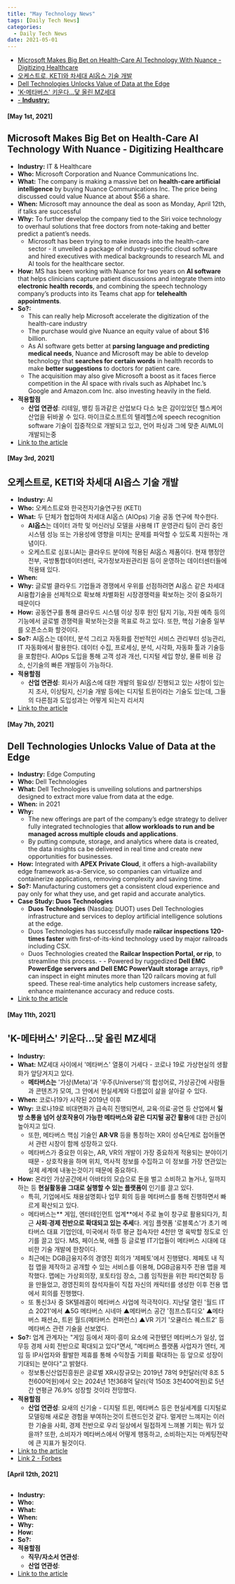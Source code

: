 ```yaml
---
title: "May Technology News"
tags: [Daily Tech News]
categories:
  - Daily Tech News
date: 2021-05-01
---
```


<!-- TOC START min:1 max:3 link:true asterisk:false update:true -->
  - [Microsoft Makes Big Bet on Health-Care AI Technology With Nuance - Digitizing Healthcare](#microsoft-makes-big-bet-on-health-care-ai-technology-with-nuance---digitizing-healthcare)
  - [오케스트로, KETI와 차세대 AI옵스 기술 개발](#오케스트로-keti와-차세대-ai옵스-기술-개발)
  - [Dell Technologies Unlocks Value of Data at the Edge](#dell-technologies-unlocks-value-of-data-at-the-edge)
  - ['K-메타버스' 키운다…닻 올린 MZ세대](#k-메타버스-키운다닻-올린-mz세대)
  - [- **Industry:**](#--industry)
<!-- TOC END -->




#### [May 1st, 2021]

## Microsoft Makes Big Bet on Health-Care AI Technology With Nuance - Digitizing Healthcare
- **Industry:**  IT & Healthcare
- **Who:**  Microsoft Corporation and Nuance Communications Inc.
- **What:**  The company is making a massive bet on **health-care artificial intelligence** by buying Nuance Communications Inc. The price being discussed could value Nuance at about $56 a share.
- **When:**  Microsoft may announce the deal as soon as Monday, April 12th, if talks are successful
- **Why:**  To further develop the company tied to the Siri voice technology to overhaul solutions that free doctors from note-taking and better predict a patient’s needs.
  - Microsoft has been trying to make inroads into the health-care sector - it unveiled a package of industry-specific cloud software and hired executives with medical backgrounds to research ML and AI tools for the healthcare sector.
- **How:**  MS has been working with Nuance for two years on **AI software** that helps clinicians capture patient discussions and integrate them into **electronic health records**, and combining the speech technology company’s products into its Teams chat app for **telehealth appointments**.
- **So?:**  
  - This can really help Microsoft accelerate the digitization of the health-care industry
  - The purchase would give Nuance an equity value of about $16 billion.
  - As AI software gets better at **parsing language and predicting medical needs**, Nuance and Microsoft may be able to develop technology that **searches for certain words** in health records to make **better suggestions** to doctors for patient care.
  - The acquisition may also give Microsoft a boost as it faces fierce competition in the AI space with rivals such as Alphabet Inc.’s Google and Amazon.com Inc. also investing heavily in the field.
- **적용할점**
  - **산업 연관성**: 리테일, 뱅킹 등과같은 산업보다 다소 늦은 감이있었던 헬스케어 산업을 뒤바꿀 수 있다. 마이크로소프트의 텔레헬스에 speech recognition software 기술이 집중적으로 개발되고 있고, 언어 파싱과 그에 맞춘 AI/ML이 개발되는중
- [Link to the article](https://www.bloomberg.com/news/articles/2021-04-12/microsoft-makes-big-bet-on-health-care-ai-technology-with-nuance?srnd=technology-vp)



#### [May 3rd, 2021]

## 오케스트로, KETI와 차세대 AI옵스 기술 개발
- **Industry:** AI
- **Who:** 오케스트로와 한국전자기술연구원 (KETI)
- **What:**  두 단체가 협업하여 차세대 AI옵스 (AIOps) 기술 공동 연구에 착수한다.
  - **AI옵스**는 데이터 과학 및 머신러닝 모델을 사용해 IT 운영관리 팀이 관리 중인 시스템 성능 또는 가용성에 영향을 미치는 문제를 파악할 수 있도록 지원하는 개념이다.
  - 오케스트로 심포니AI는 클라우드 분야에 적용된 AI옵스 제품이다. 현재 행정안전부, 국방통합데이터센터, 국가정보자원관리원 등이 운영하는 데이터센터들에 적용돼 있다.
- **When:**
- **Why:** 글로벌 클라우드 기업들과 경쟁에서 우위를 선점하려면 AI옵스 같은 차세대 AI융합기술을 선제적으로 확보해 차별화된 시장경쟁력을 확보하는 것이 중요하기 때문이다
- **How:**  공동연구를 통해 클라우드 시스템 이상 징후 원인 탐지 기능, 자원 예측 등의 기능에서 글로벌 경쟁력을 확보하는것을 목표로 하고 있다. 또한, 핵심 기술중 일부를 오픈소스화 할것이다.
- **So?:**  AI옵스는 데이터, 분석 그리고 자동화를 전반적인 서비스 관리부터 성능관리, IT 자동화에서 활용한다. 데이터 수집, 프로세싱, 분석, 시각화, 자동화 툴과 기술등을 포함한다. AIOps 도입을 통해 고객 성과 개선, 디지털 세입 향상, 물류 비용 감소, 신기술의 빠른 개발등이 가능하다.
- **적용할점**
  - **산업 연관성**: 회사가 AI옵스에 대한 개발의 필요성/ 진행되고 있는 사항이 있는지 조사, 이상탐지, 신기술 개발 등에는 디지털 트윈이라는 기술도 있는데, 그들의 다른점과 도입성과는 어떻게 되는지 리서치
- [Link to the article](http://www.ddaily.co.kr/news/article/?no=213471)


#### [May 7th, 2021]

##  Dell Technologies Unlocks Value of Data at the Edge
- **Industry:** Edge Computing
- **Who:**  Dell Technologies
- **What:** Dell Technologies is unveiling solutions and partnerships designed to extract more value from data at the edge.
- **When:**  in 2021
- **Why:**  
  - The new offerings are part of the company’s edge strategy to deliver fully integrated technologies that **allow workloads to run and be managed across multiple clouds and applications**.
  - By putting compute, storage, and analytics where data is created, the data insights ca be delivered in real time and create new opportunities for businesses.
- **How:**  Integrated with **APEX Private Cloud**, it offers a high-availability edge framework as-a-Service, so companies can virtualize and containerize applications, removing complexity and saving time.
- **So?:**  Manufacturing customers get a consistent cloud experience and pay only for what they use, and get rapid and accurate analytics.
- **Case Study: Duos Technologies**
  - **Duos Technologies** (Nasdaq: DUOT) uses Dell Technologies infrastructure and services to deploy artificial intelligence solutions at the edge.  
  - Duos Technologies has successfully made **railcar inspections 120-times faster** with first-of-its-kind technology used by major railroads including CSX.
  - Duos Technologies created the **Railcar Inspection Portal, or rip**, to streamline this process. - - Powered by ruggedized **Dell EMC PowerEdge servers and Dell EMC PowerVault storage** arrays, rip® can inspect in eight minutes more than 120 railcars moving at full speed. These real-time analytics help customers increase safety, enhance maintenance accuracy and reduce costs.
- [Link to the article](https://www.automation.com/en-us/articles/may-2021/dell-technologies-value-data-edge?listname=Automation%20&%20Control%20News%20&%20Articles)


#### [May 11th, 2021]

## 'K-메타버스' 키운다…닻 올린 MZ세대
- **Industry:**
- **What:** MZ세대 사이에서 '메타버스' 열풍이 거세다 - 코로나 19로 가상현실의 생활화가 앞당겨지고 있다.
  - **메타버스는** '가상(Meta)'과 '우주(Universe)'의 합성어로, 가상공간에 사람들과 콘텐츠가 모여, 그 안에서 현실세계와 다름없이 삶을 살아갈 수 있다.
- **When:**  코로나19가 시작된 2019년 이후
- **Why:**  코로나19로 비대면화가 급속히 진행되면서, 교육·의료·공연 등 산업에서 **일방 소통을 넘어 상호작용이 가능한 메타버스와 같은 디지털 공간 활용**에 대한 관심이 높아지고 있다.
  - 또한, 메타버스 핵심 기술인 **AR·VR** 등을 통칭하는 XR이 성숙단계로 접어들면서 관련 시장이 함께 성장하고 있다.
  - 메타버스가 중요한 이유는, AR, VR의 개발이 가장 중요하게 적용되는 분야이기 때문 - 상호작용을 하며 위치, 역사적 정보를 수집하고 이 정보를 가장 연관있는 실제 세계에 내놓는것이기 때문에 중요하다.
- **How:** 온라인 가상공간에서 아바타의 모습으로 돈을 벌고 소비하고 놀거나, 일까지 하는 등 **현실활동을 그대로 실행할 수 있는 플랫폼이** 인기를 끌고 있다.
  - 특히, 기업에서도 채용설명회나 업무 회의 등을 메타버스를 통해 진행하면서 빠르게 확산되고 있다.
  - 메타버스는** 게임, 엔터테인먼트 업계**에서 주로 놀이 창구로 활용되다가, 최근 **사회·경제 전반으로 확대되고 있는 추세**다. 게임 플랫폼 '로블록스'가 초기 메타버스 대표 기업인데, 미국에서 하루 평균 접속자만 4천만 명 육박할 정도로 인기를 끌고 있다. MS, 페이스북, 애플 등 글로벌 IT기업들이 메타버스 시대에 대비한 기술 개발에 한창이다.
  - 최근에는 DGB금융지주의 경영진 회의가 '제페토'에서 진행됐다. 제페토 내 직접 맵을 제작하고 공개할 수 있는 서비스를 이용해, DGB금융지주 전용 맵을 제작했다. 맵에는 가상회의장, 포토타임 장소, 그룹 임직원을 위한 파티연회장 등을 만들었고, 경영진회의 참석자들이 직접 자신의 캐릭터를 생성한 이후 전용 맵에서 회의를 진행했다.
  - 또 통신3사 중 SK텔레콤이 메타버스 사업에 적극적이다. 지난달 열린 '월드 IT쇼 2021'에서 ▲5G 메타버스 시네마 ▲메타버스 공간 '점프스튜디오' ▲메타버스 패션쇼, 트윈 월드(메타버스 컨퍼런스) ▲VR 기기 '오큘러스 퀘스트2' 등 메타버스 관련 기술을 선보였다.
- **So?:** 업계 관계자는 "게임 등에서 재미·흥미 요소에 국한됐던 메타버스가 일상, 업무등 경제 사회 전반으로 확대되고 있다"면서, "메타버스 플랫폼 사업자가 엔터, 게임 등 IP사업자와 활발한 제휴를 통해 수익창출 기회를 확대하는 등 앞으로 성장이 기대되는 분야다"고 밝혔다.
  - 정보통신산업진흥원은 글로벌 XR시장규모는 2019년 78억 9천달러(약 8조 5천600억원)에서 오는 2024년 1천368억 달러(약 150조 3천400억원)로 5년간 연평균 76.9% 성장할 것이라 전망했다.
- **적용할점**
  - **산업 연관성**: 요새의 신기술 - 디지털 트윈, 메타버스 등은 현실세계를 디지털로 모델링해 새로운 경험을 부여하는것이 트렌드인것 같다. 멀게만 느껴지는 이러한 기술을 사회, 경제 전반으로 우리 일상에서 밀접하게 느껴볼 기회는 뭐가 있을까? 또한, 소비자가 메타버스에서 어떻게 행동하고, 소비하는지는 마케팅전략에 큰 지표가 될것이다.
- [Link to the article](https://news.naver.com/main/read.nhn?mode=LSD&mid=shm&sid1=105&oid=031&aid=0000597774)
- [Link 2 - Forbes](https://www.forbes.com/sites/cathyhackl/2020/07/05/the-metaverse-is-coming--its-a-very-big-deal/?sh=2321f5d3440f)


#### [April 12th, 2021]

##
- **Industry:**
- **Who:**
- **What:**
- **When:**
- **Why:**
- **How:**
- **So?:**
- **적용할점**
  - **직무/자소서 연관성**:
  - **산업 연관성**:
- [Link to the article]()
